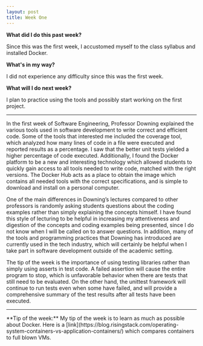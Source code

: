 ```yaml
---
layout: post
title: Week One
---
```

<b>What did I do this past week?</b><br>
<p>Since this was the first week, I accustomed myself to the class syllabus and installed Docker.</p>
<b>What's in my way?</b><br>
<p>I did not experience any difficulty since this was the first week.</p>
<b>What will I do next week?</b><br>
<p>I plan to practice using the tools and possibly start working on the first project.</p>
<hr>
<p class="indented">In the first week of Software Engineering, Professor Downing explained the various tools used in software development to write correct and efficient code. Some of the tools that interested me included the coverage tool, which analyzed how many lines of code in a file were executed and reported results as a percentage. I saw that the better unit tests yielded a higher percentage of code executed. Additionally, I found the Docker platform to be a new and interesting technology which allowed students to quickly gain access to all tools needed to write code, matched with the right versions. The Docker Hub acts as a place to obtain the image which contains all needed tools with the correct specifications, and is simple to download and install on a personal computer. </p><!--more-->
<p class="indented">One of the main differences in Downing’s lectures compared to other professors is randomly asking students questions about the coding examples rather than simply explaining the concepts himself. I have found this style of lecturing to be helpful in increasing my attentiveness and digestion of the concepts and coding examples being presented, since I do not know when I will be called on to answer questions. In addition, many of the tools and programming practices that Downing has introduced are currently used in the tech industry, which will certainly be helpful when I take part in software development outside of the academic setting.</p>
<p class="indented">The tip of the week is the importance of using testing libraries rather than simply using asserts in test code. A failed assertion will cause the entire program to stop, which is unfavorable behavior when there are tests that still need to be evaluated. On the other hand, the unittest framework will continue to run tests even when some have failed, and will provide a comprehensive summary of the test results after all tests have been executed.</p>
<hr>
**Tip of the week:**
My tip of the week is to learn as much as possible about Docker. Here is a [link](https://blog.risingstack.com/operating-system-containers-vs-application-containers/) which compares containers to full blown VMs.
  
